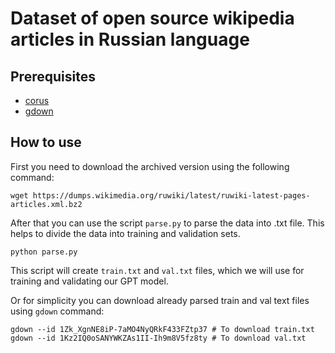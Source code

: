 # Dataset of open source wikipedia articles in Russian language


## Prerequisites

- [corus](https://github.com/natasha/corus) 
- [gdown](https://github.com/wkentaro/gdown)


## How to use

First you need to download the archived version using the following command:

```
wget https://dumps.wikimedia.org/ruwiki/latest/ruwiki-latest-pages-articles.xml.bz2
```

After that you can use the script `parse.py` to parse the data into .txt file. This helps to divide the data into training and validation sets.

```
python parse.py
```

This script will create `train.txt` and `val.txt` files, which we will use for training and validating our GPT model.

Or for simplicity you can download already parsed train and val text files using `gdown` command:

```
gdown --id 1Zk_XgnNE8iP-7aMO4NyQRkF433FZtp37 # To download train.txt
gdown --id 1Kz2IQ0oSANYWKZAs1II-Ih9m8V5fz8ty # To download val.txt
```
